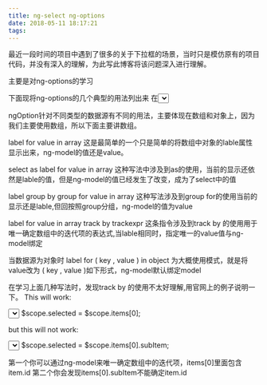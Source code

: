 ```yaml
---
title: ng-select ng-options
date: 2018-05-11 18:17:21
tags:
---
```

 最近一段时间的项目中遇到了很多的关于下拉框的场景，当时只是模仿原有的项目代码，并没有深入的理解，为此写此博客将该问题深入进行理解。

<!--more-->

<!--more-->

主要是对ng-options的学习

下面现将ng-options的几个典型的用法列出来
在<select>指令中ng-model 与 ng-options 配合使用

ngOption针对不同类型的数据源有不同的用法，主要体现在数组和对象上，因为我们主要使用数组，所以下面主要讲数组。

label for value in array 
这是最简单的一个只是简单的将数组中对象的lable属性显示出来，ng-model的值还是value。

select as label for value in array
这种写法中涉及到as的使用，当前的显示还依然是lable的值，但是ng-model的值已经发生了改变，成为了select中的值

label group by group for value in array
这种写法涉及到group for的使用当前的显示还是lable,但回按照group分组，ng-model的值为value

 label for value in array  track by trackexpr
这条指令涉及到track by 的使用用于唯一确定数组中的迭代项的表达式,当lable相同时，指定唯一的value值与ng-model绑定


当数据源为对象时
label for ( key , value ) in object
为大概使用模式，就是将value改为 ( key , value )如下形式，ng-model默认绑定model

在学习上面几种写法时，发现track by 的使用不太好理解,用官网上的例子说明一下。
This will work:

<select ng-options="item as item.label for item in items track by item.id" ng-model="selected"></select>
$scope.selected = $scope.items[0];

but this will not work:

<select ng-options="item.subItem as item.label for item in items track by item.id" ng-model="selected"></select>
$scope.selected = $scope.items[0].subItem;

第一个你可以通过ng-model来唯一确定数组中的迭代项，items[0]里面包含item.id
第二个你会发现items[0].subItem不能确定item.id
